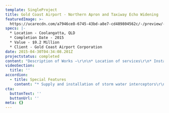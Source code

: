 ```yaml
---
template: SingleProject
title: Gold Coast Airport - Northern Apron and Taxiway Echo Widening
featuredImage: >-
  https://ucarecdn.com/a7946ce8-6745-43bd-a8e7-cd489804562c/-/preview/-/enhance/50/
specs: |-
  * Location - Coolangatta, QLD
  * Completion Date - 2015
  * Value - $9.2 Million
  * Client - Gold Coast Airport Corporation
date: 2015-04-30T04:34:08.201Z
projectstatus: completed
content: "Description of Works –\r\n\n* Location of services\r\n* Installation of storm water drainage\r\n* Installation of fuel mains\r\n* Hydrants and valves\r\n* Pavement works\r\n* Concrete storm water drain construction\r\n* Electrical works\r\n* Asphaltic concrete and line marking"
videoSection:
  title: ''
accordion:
  - title: Special Features
    content: "* Supply and installation of storm water interceptors\r\n* Construction of fine crushed rock pavement layers"
cta:
  buttonText: ''
  buttonUrl: ''
meta: {}
---
```



